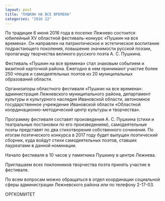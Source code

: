 ```yaml
---
layout: post
title: "ПУШКИН НА ВСЕ ВРЕМЕНА"
categories: "2016 22"
---
```


По традиции 6 июня 2016 года в поселке Лежнево состоится юбилейный XV областной фестиваль-конкурс «Пушкин на все времена». Он направлен на патриотическое и эстетическое воспитание подрастающего поколения, повышение значимости русской поэзии, пропаганду творчества великого русского поэта А. С. Пушкина.

Фестиваль «Пушкин на все времена» стал знаковым событием и визитной карточкой района. Ежегодно в нем принимают участие более 250 чтецов и самодеятельных поэтов из 20 муниципальных образований области.

Организаторы областного фестиваля «Пушкин на все времена»: администрация Лежневского муниципального района, департамент культуры и культурного наследия Ивановской области, автономное государственное учреждение Ивановской области «Областной координационно-методический центр культуры и творчества».

Программу фестиваля составят произведения А. С. Пушкина (стихи и театральные постановки по его произведениям), самодеятельные поэты представят по два стихотворения собственного сочинения. По итогам поэтического конкурса в 2017 году будет выпущен поэтический сборник, куда войдут стихи самодеятельных поэтов, ставших лауреатами в данной номинации.

Начало фестиваля в 10 часов у памятника Пушкину в центре Лежнева.

Приглашаем всех поклонников творчества поэта принять участие в фестивале.

По всем вопросам можно обращаться в отдел координации социальной сферы администрации Лежневского района или по телефону 2-17-03.

ОРГКОМИТЕТ



